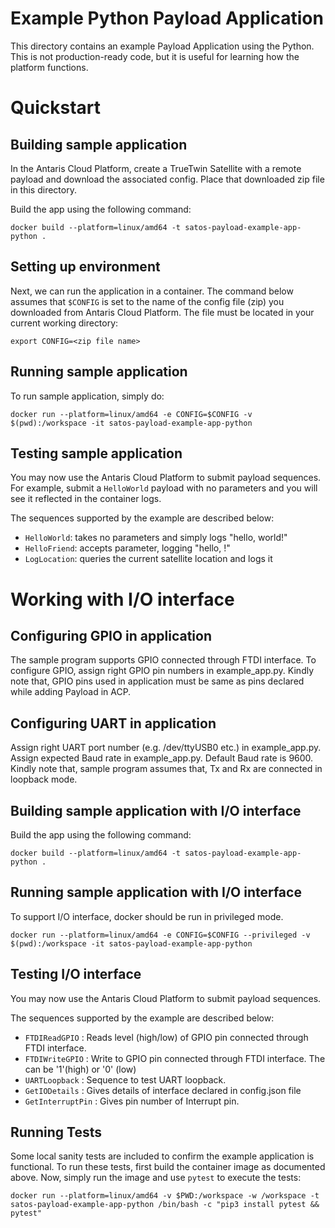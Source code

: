 # Example Python Payload Application

This directory contains an example Payload Application using the Python.
This is not production-ready code, but it is useful for learning how the platform functions.

# Quickstart

## Building sample application
In the Antaris Cloud Platform, create a TrueTwin Satellite with a remote payload and download the associated config.
Place that downloaded zip file in this directory.

Build the app using the following command:

```
docker build --platform=linux/amd64 -t satos-payload-example-app-python .
```

## Setting up environment
Next, we can run the application in a container. The command below assumes that `$CONFIG` is set to the name of the config file (zip) you downloaded from Antaris Cloud Platform. The file must be located in your current working directory:

```
export CONFIG=<zip file name>
```

## Running sample application
To run sample application, simply do:
```
docker run --platform=linux/amd64 -e CONFIG=$CONFIG -v $(pwd):/workspace -it satos-payload-example-app-python 
```

## Testing sample application
You may now use the Antaris Cloud Platform to submit payload sequences. For example, submit a `HelloWorld` payload with
no parameters and you will see it reflected in the container logs.

The sequences supported by the example are described below:
* `HelloWorld`: takes no parameters and simply logs "hello, world!"
* `HelloFriend`: accepts parameter, logging "hello, <parameter>!"
* `LogLocation`: queries the current satellite location and logs it

# Working with I/O interface

## Configuring GPIO in application
The sample program supports GPIO connected through FTDI interface.
To configure GPIO, assign right GPIO pin numbers in example_app.py.
Kindly note that, GPIO pins used in application must be same as pins declared while adding Payload in ACP.

## Configuring UART in application
Assign right UART port number (e.g. /dev/ttyUSB0 etc.) in example_app.py. Assign expected Baud rate in example_app.py. Default Baud rate is 9600.
Kindly note that, sample program assumes that, Tx and Rx are connected in loopback mode.

## Building sample application with I/O interface 
Build the app using the following command:

```
docker build --platform=linux/amd64 -t satos-payload-example-app-python .
```

## Running sample application with I/O interface
 To support I/O interface, docker should be run in privileged mode.

```
docker run --platform=linux/amd64 -e CONFIG=$CONFIG --privileged -v $(pwd):/workspace -it satos-payload-example-app-python
```

## Testing I/O interface
You may now use the Antaris Cloud Platform to submit payload sequences. 

The sequences supported by the example are described below:
* `FTDIReadGPIO` : Reads level (high/low) of GPIO pin connected through FTDI interface.
* `FTDIWriteGPIO` : Write <parameter> to GPIO pin connected through FTDI interface. The <parameter> can be '1'(high) or '0' (low)
* `UARTLoopback` : Sequence to test UART loopback.
* `GetIODetails` : Gives details of interface declared in config.json file 
* `GetInterruptPin` : Gives pin number of Interrupt pin.

## Running Tests

Some local sanity tests are included to confirm the example application is functional.
To run these tests, first build the container image as documented above.
Now, simply run the image and use `pytest` to execute the tests:

```
docker run --platform=linux/amd64 -v $PWD:/workspace -w /workspace -t satos-payload-example-app-python /bin/bash -c "pip3 install pytest && pytest"
```
